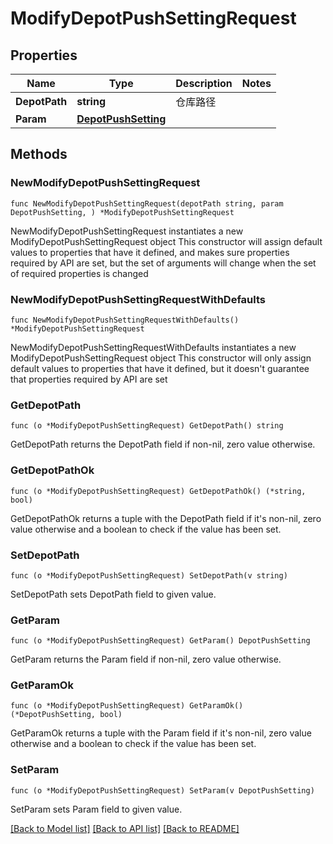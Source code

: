 # ModifyDepotPushSettingRequest

## Properties

Name | Type | Description | Notes
------------ | ------------- | ------------- | -------------
**DepotPath** | **string** | 仓库路径 | 
**Param** | [**DepotPushSetting**](DepotPushSetting.md) |  | 

## Methods

### NewModifyDepotPushSettingRequest

`func NewModifyDepotPushSettingRequest(depotPath string, param DepotPushSetting, ) *ModifyDepotPushSettingRequest`

NewModifyDepotPushSettingRequest instantiates a new ModifyDepotPushSettingRequest object
This constructor will assign default values to properties that have it defined,
and makes sure properties required by API are set, but the set of arguments
will change when the set of required properties is changed

### NewModifyDepotPushSettingRequestWithDefaults

`func NewModifyDepotPushSettingRequestWithDefaults() *ModifyDepotPushSettingRequest`

NewModifyDepotPushSettingRequestWithDefaults instantiates a new ModifyDepotPushSettingRequest object
This constructor will only assign default values to properties that have it defined,
but it doesn't guarantee that properties required by API are set

### GetDepotPath

`func (o *ModifyDepotPushSettingRequest) GetDepotPath() string`

GetDepotPath returns the DepotPath field if non-nil, zero value otherwise.

### GetDepotPathOk

`func (o *ModifyDepotPushSettingRequest) GetDepotPathOk() (*string, bool)`

GetDepotPathOk returns a tuple with the DepotPath field if it's non-nil, zero value otherwise
and a boolean to check if the value has been set.

### SetDepotPath

`func (o *ModifyDepotPushSettingRequest) SetDepotPath(v string)`

SetDepotPath sets DepotPath field to given value.


### GetParam

`func (o *ModifyDepotPushSettingRequest) GetParam() DepotPushSetting`

GetParam returns the Param field if non-nil, zero value otherwise.

### GetParamOk

`func (o *ModifyDepotPushSettingRequest) GetParamOk() (*DepotPushSetting, bool)`

GetParamOk returns a tuple with the Param field if it's non-nil, zero value otherwise
and a boolean to check if the value has been set.

### SetParam

`func (o *ModifyDepotPushSettingRequest) SetParam(v DepotPushSetting)`

SetParam sets Param field to given value.



[[Back to Model list]](../README.md#documentation-for-models) [[Back to API list]](../README.md#documentation-for-api-endpoints) [[Back to README]](../README.md)


